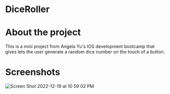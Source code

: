 # DiceRoller
# About the project
This is a mini project from Angela Yu's IOS development bootcamp that gives lets the user generate a random dice number on the touch of a button.

# Screenshots
![Screen Shot 2022-12-19 at 10 59 02 PM](https://user-images.githubusercontent.com/98121098/208484868-b7567c25-2fe4-445c-a212-8fe2d04419ee.jpg)


